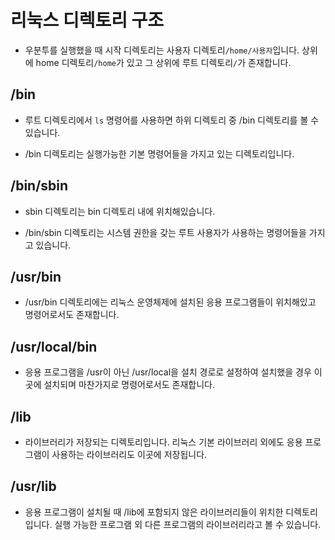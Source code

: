 # 리눅스 디렉토리 구조

- 우분투를 실행했을 때 시작 디렉토리는 사용자 디렉토리`/home/사용자`입니다. 상위에 home 디렉토리`/home`가 있고 그 상위에 루트 디렉토리`/`가 존재합니다.

## /bin

- 루트 디렉토리에서 `ls` 명령어를 사용하면 하위 디렉토리 중 /bin 디렉토리를 볼 수 있습니다.

- /bin 디렉토리는 실행가능한 기본 명령어들을 가지고 있는 디렉토리입니다.

## /bin/sbin

- sbin 디렉토리는 bin 디렉토리 내에 위치해있습니다.

- /bin/sbin 디렉토리는 시스템 권한을 갖는 루트 사용자가 사용하는 명령어들을 가지고 있습니다.

## /usr/bin

- /usr/bin 디렉토리에는 리눅스 운영체제에 설치된 응용 프로그램들이 위치해있고 명령어로서도 존재합니다.

## /usr/local/bin

- 응용 프로그램을 /usr이 아닌 /usr/local을 설치 경로로 설정하여 설치했을 경우 이곳에 설치되며 마찬가지로 명령어로서도 존재합니다.

## /lib

- 라이브러리가 저장되는 디렉토리입니다. 리눅스 기본 라이브러리 외에도 응용 프로그램이 사용하는 라이브러리도 이곳에 저장됩니다.

## /usr/lib

- 응용 프로그램이 설치될 때 /lib에 포함되지 않은 라이브러리들이 위치한 디렉토리입니다. 실행 가능한 프로그램 외 다른 프로그램의 라이브러리라고 볼 수 있습니다.

##
